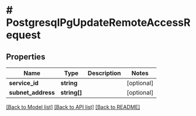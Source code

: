 # # PostgresqlPgUpdateRemoteAccessRequest

## Properties

Name | Type | Description | Notes
------------ | ------------- | ------------- | -------------
**service_id** | **string** |  | [optional]
**subnet_address** | **string[]** |  | [optional]

[[Back to Model list]](../../README.md#models) [[Back to API list]](../../README.md#endpoints) [[Back to README]](../../README.md)
